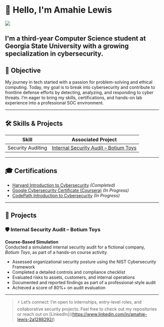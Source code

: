 # 👋 Hello, I'm Amahie Lewis
<a href = "https://www.linkedin.com/in/amahie-lewis-2a1288292/"><img src="https://img.shields.io/badge/-LinkedIn-0072b1?$style=for-the-badge&logo=linkedin&logoColor=white" /></a>

I'm a third-year Computer Science student at Georgia State University with a growing specialization in cybersecurity.
---

## 🎯 Objective

My journey in tech started with a passion for problem-solving and ethical computing. Today, my goal is to break into cybersecurity and contribute to frontline defense efforts by detecting, analyzing, and responding to cyber threats. I’m eager to bring my skills, certifications, and hands-on lab experience into a professional SOC environment.

---

## 🛠️ Skills & Projects

| Skill | Associated Project |
|-------|--------------------|
|Security Auditing | [Internal Security Audit – Botium Toys](https://github.com/Amahie24/Amahie24/tree/main/projects/internal-security-audit)

---

## 🎓 Certifications
- [Harvard Introduction to Cybersecurity](https://www.harvardonline.harvard.edu/course/cs50s-introduction-cybersecurity) *(Completed)*
- [Google Cybersecurity Certificate (Coursera)](https://grow.google/certificates/cybersecurity/) *(In Progress)*
- [CodePath Introduction to Cybersecurity](https://www.codepath.org/courses/cybersecurity) *(In Progress)*

---

## 📂 Projects

### 🛡️ Internal Security Audit – Botium Toys  
**Course-Based Simulation**  
Conducted a simulated internal security audit for a fictional company, *Botium Toys*, as part of a hands-on course activity.  
- Assessed organizational security posture using the NIST Cybersecurity Framework  
- Completed a detailed controls and compliance checklist  
- Evaluated risks to assets, customers, and internal operations  
- Documented and reported findings as part of a professional-style audit  
- Achieved a score of 80%+ on audit evaluation  
---

> ⚡ Let’s connect: I’m open to internships, entry-level roles, and collaborative security projects. Feel free to check out my repositories or reach out on [LinkedIn]((https://www.linkedin.com/in/amahie-lewis-2a1288292/)
